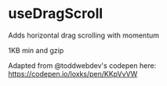 # useDragScroll
Adds horizontal drag scrolling with momentum

1KB min and gzip

Adapted from @toddwebdev's codepen here: https://codepen.io/loxks/pen/KKpVvVW